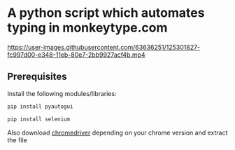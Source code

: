 # A python script which automates typing in monkeytype.com

https://user-images.githubusercontent.com/63636251/125301827-fc997d00-e348-11eb-80e7-2bb9927acf4b.mp4

## Prerequisites
Install the following modules/libraries: 
```bash
pip install pyautogui
```
```bash
pip install selenium
```
Also download [chromedriver](https://chromedriver.chromium.org/downloads) depending on your chrome version and extract the file 
